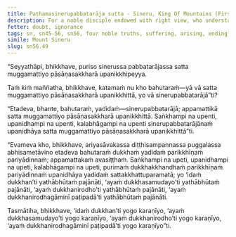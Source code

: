 ```yaml
---
title: Paṭhamasinerupabbatarāja sutta - Sineru, King Of Mountains (First)
description: For a noble disciple endowed with right view, who understands the Four Noble Truths, the suffering that has been eradicated and exhausted is far greater than what little remains.
fetter: doubt, ignorance
tags: sn, sn45-56, sn56, four noble truths, suffering, arising, ending, way of practice, path, right view
simile: Mount Sineru
slug: sn56.49
---
```


“Seyyathāpi, bhikkhave, puriso sinerussa pabbatarājassa satta muggamattiyo pāsāṇasakkharā upanikkhipeyya.

Taṁ kiṁ maññatha, bhikkhave, katamaṁ nu kho bahutaraṁ—yā vā satta muggamattiyo pāsāṇasakkharā upanikkhittā, yo vā sinerupabbatarājā”ti?

“Etadeva, bhante, bahutaraṁ, yadidaṁ—sinerupabbatarājā; appamattikā satta muggamattiyo pāsāṇasakkharā upanikkhittā. Saṅkhampi na upenti, upanidhampi na upenti, kalabhāgampi na upenti sinerupabbatarājānaṁ upanidhāya satta muggamattiyo pāsāṇasakkharā upanikkhittā”ti.

“Evameva kho, bhikkhave, ariyasāvakassa diṭṭhisampannassa puggalassa abhisametāvino etadeva bahutaraṁ dukkhaṁ yadidaṁ parikkhīṇaṁ pariyādinnaṁ; appamattakaṁ avasiṭṭhaṁ. Saṅkhampi na upeti, upanidhampi na upeti, kalabhāgampi na upeti, purimaṁ dukkhakkhandhaṁ parikkhīṇaṁ pariyādinnaṁ upanidhāya yadidaṁ sattakkhattuparamatā; yo ‘idaṁ dukkhan’ti yathābhūtaṁ pajānāti, ‘ayaṁ dukkhasamudayo’ti yathābhūtaṁ pajānāti, ‘ayaṁ dukkhanirodho’ti yathābhūtaṁ pajānāti, ‘ayaṁ dukkhanirodhagāminī paṭipadā’ti yathābhūtaṁ pajānāti.

Tasmātiha, bhikkhave, ‘idaṁ dukkhan’ti yogo karaṇīyo,
‘ayaṁ dukkhasamudayo’ti yogo karaṇīyo,
‘ayaṁ dukkhanirodho’ti yogo karaṇīyo,
‘ayaṁ dukkhanirodhagāminī paṭipadā’ti yogo karaṇīyo”ti.
